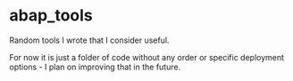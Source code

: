 # abap_tools
Random tools I wrote that I consider useful.

For now it is just a folder of code without any order or specific deployment options - I plan on improving that in the future.
